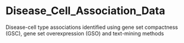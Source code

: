Disease_Cell_Association_Data
=============================

Disease-cell type associations identified using gene set compactness (GSC), gene set overexpression (GSO) and text-mining methods
